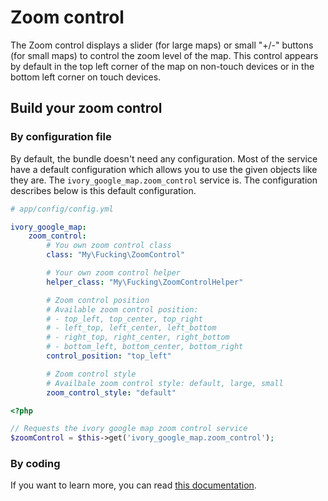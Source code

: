 # Zoom control

The Zoom control displays a slider (for large maps) or small "+/-" buttons (for small maps) to control the zoom level
of the map. This control appears by default in the top left corner of the map on non-touch devices or in the bottom
left corner on touch devices.

## Build your zoom control

### By configuration file

By default, the bundle doesn't need any configuration. Most of the service have a default configuration which allows
you to use the given objects like they are. The ``ivory_google_map.zoom_control`` service is. The configuration
describes below is this default configuration.

```yaml
# app/config/config.yml

ivory_google_map:
    zoom_control:
        # You own zoom control class
        class: "My\Fucking\ZoomControl"

        # Your own zoom control helper
        helper_class: "My\Fucking\ZoomControlHelper"

        # Zoom control position
        # Available zoom control position:
        # - top_left, top_center, top_right
        # - left_top, left_center, left_bottom
        # - right_top, right_center, right_bottom
        # - bottom_left, bottom_center, bottom_right
        control_position: "top_left"

        # Zoom control style
        # Availbale zoom control style: default, large, small
        zoom_control_style: "default"
```

``` php
<?php

// Requests the ivory google map zoom control service
$zoomControl = $this->get('ivory_google_map.zoom_control');
```

### By coding

If you want to learn more, you can read
[this documentation](https://github.com/egeloen/ivory-google-map/blob/master/doc/usage/controls/zoom.md).
